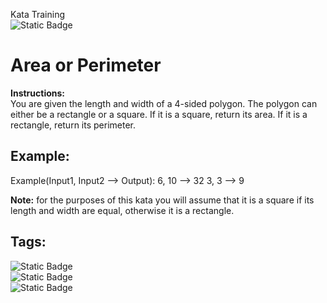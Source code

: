 Kata Training <br>
![Static Badge](https://img.shields.io/badge/8kyu%20-%20black?style=flat&logo=codewars&labelColor=B1361E&color=black)

# Area or Perimeter
**Instructions:**<br>
You are given the length and width of a 4-sided polygon. The polygon can either be a rectangle or a square. If it is a square, return its area. If it is a rectangle, return its perimeter.

## Example:
Example(Input1, Input2 --> Output):
6, 10 --> 32
3, 3 --> 9

**Note:** for the purposes of this kata you will assume that it is a square if its length and width are equal, otherwise it is a rectangle.

## Tags:
![Static Badge](https://img.shields.io/badge/fundamentals%20-%20purple?style=plastic) <br>
![Static Badge](https://img.shields.io/badge/mathematics%20-%20purple?style=plastic) <br>
![Static Badge](https://img.shields.io/badge/geometry%20-%20purple?style=plastic) <br>
